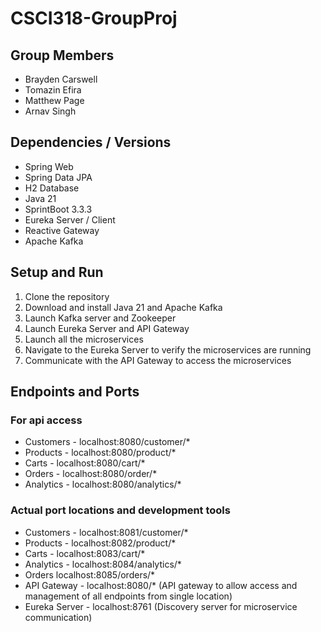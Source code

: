 # CSCI318-GroupProj

## Group Members
* Brayden Carswell
* Tomazin Efira
* Matthew Page
* Arnav Singh

## Dependencies / Versions
* Spring Web
* Spring Data JPA
* H2 Database
* Java 21
* SprintBoot 3.3.3
* Eureka Server / Client
* Reactive Gateway
* Apache Kafka

## Setup and Run
1. Clone the repository
2. Download and install Java 21 and Apache Kafka
3. Launch Kafka server and Zookeeper
4. Launch Eureka Server and API Gateway
5. Launch all the microservices
6. Navigate to the Eureka Server to verify the microservices are running
7. Communicate with the API Gateway to access the microservices

## Endpoints and Ports
### For api access
* Customers - localhost:8080/customer/*
* Products - localhost:8080/product/*
* Carts - localhost:8080/cart/*
* Orders - localhost:8080/order/*
* Analytics - localhost:8080/analytics/*
### Actual port locations and development tools
* Customers - localhost:8081/customer/*
* Products - localhost:8082/product/*
* Carts - localhost:8083/cart/*
* Analytics - localhost:8084/analytics/*
* Orders localhost:8085/orders/*
* API Gateway - localhost:8080/* (API gateway to allow access and management of all endpoints from single location)
* Eureka Server - localhost:8761 (Discovery server for microservice communication)
